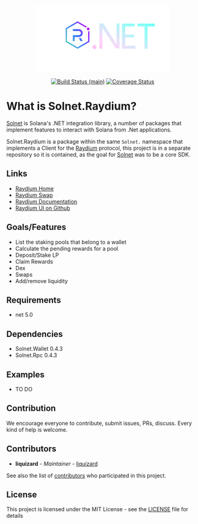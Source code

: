 <p align="center">
    <img src="https://github.com/bmresearch/Solnet.Raydium/raw/main/assets/logo.png" margin="auto" height="175"/>
</p>
<p align="center">
    <a href="https://github.com/bmresearch/Solnet.Raydium/actions/workflows/dotnet.yml">
        <img src="https://github.com/bmresearch/Solnet.Raydium/actions/workflows/dotnet.yml/badge.svg"
            alt="Build Status (main)" ></a>
    <a href="https://coveralls.io/github/bmresearch/Solnet.Raydium?branch=main">
        <img src="https://coveralls.io/repos/github/bmresearch/Solnet.Raydium/badge.svg?branch=main" 
            alt="Coverage Status" ></a>
</p>

# What is Solnet.Raydium?

[Solnet](https://github.com/bmresearch/Solnet) is Solana's .NET integration library, a number of packages that implement features to interact with
Solana from .Net applications.

Solnet.Raydium is a package within the same `Solnet.` namespace that implements a Client for the [Raydium](https://raydium.io/) protocol, this project is in a separate repository so it is contained, as the goal for [Solnet](https://github.com/bmresearch/Solnet) was to be a core SDK.

## Links
- [Raydium Home](https://raydium.io/)
- [Raydium Swap](https://raydium.io/swap/)
- [Raydium Documentation](https://raydium.gitbook.io/raydium/)
- [Raydium UI on Github](https://github.com/raydium-io/raydium-ui)

## Goals/Features
- List the staking pools that belong to a wallet
- Calculate the pending rewards for a pool
- Deposit/Stake LP
- Claim Rewards
- Dex
- Swaps
- Add/remove liquidity

## Requirements
- net 5.0

## Dependencies
- Solnet.Wallet 0.4.3
- Solnet.Rpc 0.4.3

## Examples

- TO DO

## Contribution

We encourage everyone to contribute, submit issues, PRs, discuss. Every kind of help is welcome.

## Contributors

* **liquizard** - *Maintainer* - [liquizard](https://github.com/liquizard)

See also the list of [contributors](https://github.com/bmresearch/Solnet.Serum/contributors) who participated in this project.

## License

This project is licensed under the MIT License - see the [LICENSE](https://github.com/bmresearch/Solnet.Raydium/blob/main/LICENSE) file for details
